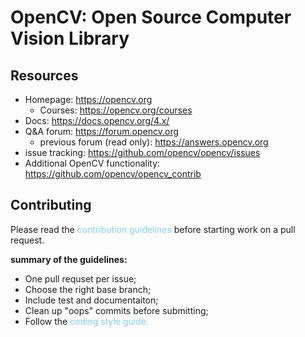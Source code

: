 # OpenCV: Open Source Computer Vision Library
## **Resources**
* Homepage: https://opencv.org
    * Courses: https://opencv.org/courses
* Docs: https://docs.opencv.org/4.x/
* Q&A forum: https://forum.opencv.org
    * previous forum (read only): https://answers.opencv.org
* issue tracking: https://github.com/opencv/opencv/issues
* Additional OpenCV functionality: https://github.com/opencv/opencv_contrib

## **Contributing**
Please read the <span style = "color:skyblue">contribution guidelines</span> before starting work on a pull request.

**summary of the guidelines:**
* One pull requset per issue;
* Choose the right base branch;
* Include test and documentaiton;
* Clean up "oops" commits before submitting;
* Follow the <span style = "color:skyblue">coding style guide.</span>
